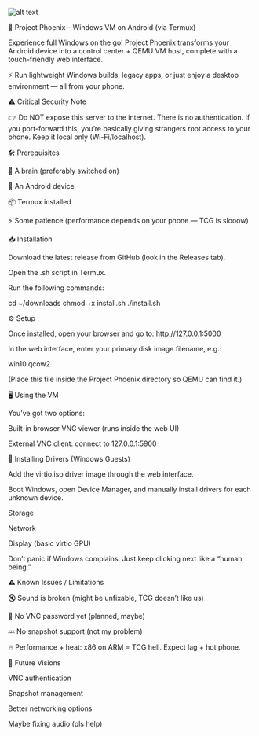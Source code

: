 

![alt text](https://cdn.discordapp.com/attachments/1047608068659224648/1407380771714371614/Your_paragraph_text_20250819_180544_0000.png?ex=68a5e4fb&is=68a4937b&hm=6c4e1de369943f70a156e3d27bfae412208c3f76d364a3f27b7d8c982daf540f&)



🚀 Project Phoenix – Windows VM on Android (via Termux)

Experience full Windows on the go!
Project Phoenix transforms your Android device into a control center + QEMU VM host, complete with a touch-friendly web interface.

⚡ Run lightweight Windows builds, legacy apps, or just enjoy a desktop environment — all from your phone.

⚠️ Critical Security Note

👉 Do NOT expose this server to the internet.
There is no authentication. If you port-forward this, you’re basically giving strangers root access to your phone.
Keep it local only (Wi-Fi/localhost).

🛠️ Prerequisites

🧠 A brain (preferably switched on)

📱 An Android device

📦 Termux installed

⚡ Some patience (performance depends on your phone — TCG is slooow)

📥 Installation

Download the latest release from GitHub (look in the Releases
 tab).

Open the .sh script in Termux.

Run the following commands:

cd ~/downloads
chmod +x install.sh
./install.sh

⚙️ Setup

Once installed, open your browser and go to:
http://127.0.0.1:5000

In the web interface, enter your primary disk image filename, e.g.:

win10.qcow2


(Place this file inside the Project Phoenix directory so QEMU can find it.)

🖥️ Using the VM

You’ve got two options:

Built-in browser VNC viewer (runs inside the web UI)

External VNC client: connect to 127.0.0.1:5900

📀 Installing Drivers (Windows Guests)

Add the virtio.iso driver image through the web interface.

Boot Windows, open Device Manager, and manually install drivers for each unknown device.

Storage

Network

Display (basic virtio GPU)

Don’t panic if Windows complains. Just keep clicking next like a “human being.”

⚠️ Known Issues / Limitations

🔇 Sound is broken (might be unfixable, TCG doesn’t like us)

🔑 No VNC password yet (planned, maybe)

💤 No snapshot support (not my problem)

🔥 Performance + heat: x86 on ARM = TCG hell. Expect lag + hot phone.

🔮 Future Visions

VNC authentication

Snapshot management

Better networking options

Maybe fixing audio (pls help)
